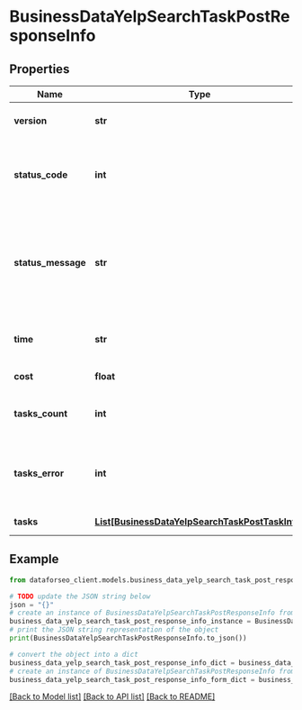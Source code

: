 # BusinessDataYelpSearchTaskPostResponseInfo


## Properties

Name | Type | Description | Notes
------------ | ------------- | ------------- | -------------
**version** | **str** | the current version of the API | [optional] 
**status_code** | **int** | general status code you can find the full list of the response codes here | [optional] 
**status_message** | **str** | general informational message you can find the full list of general informational messages here | [optional] 
**time** | **str** | total execution time, seconds | [optional] 
**cost** | **float** | total tasks cost, USD | [optional] 
**tasks_count** | **int** | the number of tasks in the tasks array | [optional] 
**tasks_error** | **int** | the number of tasks in the tasks array returned with an error | [optional] 
**tasks** | [**List[BusinessDataYelpSearchTaskPostTaskInfo]**](BusinessDataYelpSearchTaskPostTaskInfo.md) | array of tasks | [optional] 

## Example

```python
from dataforseo_client.models.business_data_yelp_search_task_post_response_info import BusinessDataYelpSearchTaskPostResponseInfo

# TODO update the JSON string below
json = "{}"
# create an instance of BusinessDataYelpSearchTaskPostResponseInfo from a JSON string
business_data_yelp_search_task_post_response_info_instance = BusinessDataYelpSearchTaskPostResponseInfo.from_json(json)
# print the JSON string representation of the object
print(BusinessDataYelpSearchTaskPostResponseInfo.to_json())

# convert the object into a dict
business_data_yelp_search_task_post_response_info_dict = business_data_yelp_search_task_post_response_info_instance.to_dict()
# create an instance of BusinessDataYelpSearchTaskPostResponseInfo from a dict
business_data_yelp_search_task_post_response_info_form_dict = business_data_yelp_search_task_post_response_info.from_dict(business_data_yelp_search_task_post_response_info_dict)
```
[[Back to Model list]](../README.md#documentation-for-models) [[Back to API list]](../README.md#documentation-for-api-endpoints) [[Back to README]](../README.md)


